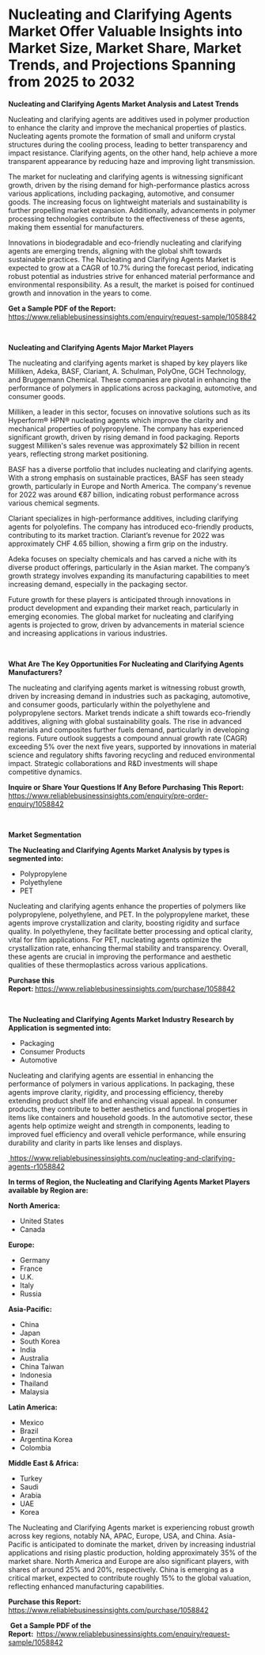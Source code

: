 <p><h1>Nucleating and Clarifying Agents Market Offer Valuable Insights into Market Size, Market Share, Market Trends, and Projections Spanning from 2025 to 2032</h1></p><p><strong>Nucleating and Clarifying Agents Market Analysis and Latest Trends</strong></p>
<p><p>Nucleating and clarifying agents are additives used in polymer production to enhance the clarity and improve the mechanical properties of plastics. Nucleating agents promote the formation of small and uniform crystal structures during the cooling process, leading to better transparency and impact resistance. Clarifying agents, on the other hand, help achieve a more transparent appearance by reducing haze and improving light transmission. </p><p>The market for nucleating and clarifying agents is witnessing significant growth, driven by the rising demand for high-performance plastics across various applications, including packaging, automotive, and consumer goods. The increasing focus on lightweight materials and sustainability is further propelling market expansion. Additionally, advancements in polymer processing technologies contribute to the effectiveness of these agents, making them essential for manufacturers. </p><p>Innovations in biodegradable and eco-friendly nucleating and clarifying agents are emerging trends, aligning with the global shift towards sustainable practices. The Nucleating and Clarifying Agents Market is expected to grow at a CAGR of 10.7% during the forecast period, indicating robust potential as industries strive for enhanced material performance and environmental responsibility. As a result, the market is poised for continued growth and innovation in the years to come.</p></p>
<p><strong>Get a Sample PDF of the Report:&nbsp;</strong> <a href="https://www.reliablebusinessinsights.com/enquiry/request-sample/1058842?utm_campaign=2440&utm_medium=2&utm_source=Github&utm_content=ia&utm_term=13042025&utm_id=nucleating-and-clarifying-agents">https://www.reliablebusinessinsights.com/enquiry/request-sample/1058842</a></p>
<p>&nbsp;</p>
<p><strong>Nucleating and Clarifying Agents Major Market Players</strong></p>
<p><p>The nucleating and clarifying agents market is shaped by key players like Milliken, Adeka, BASF, Clariant, A. Schulman, PolyOne, GCH Technology, and Bruggemann Chemical. These companies are pivotal in enhancing the performance of polymers in applications across packaging, automotive, and consumer goods.</p><p>Milliken, a leader in this sector, focuses on innovative solutions such as its Hyperform® HPN® nucleating agents which improve the clarity and mechanical properties of polypropylene. The company has experienced significant growth, driven by rising demand in food packaging. Reports suggest Milliken's sales revenue was approximately $2 billion in recent years, reflecting strong market positioning.</p><p>BASF has a diverse portfolio that includes nucleating and clarifying agents. With a strong emphasis on sustainable practices, BASF has seen steady growth, particularly in Europe and North America. The company's revenue for 2022 was around €87 billion, indicating robust performance across various chemical segments.</p><p>Clariant specializes in high-performance additives, including clarifying agents for polyolefins. The company has introduced eco-friendly products, contributing to its market traction. Clariant’s revenue for 2022 was approximately CHF 4.65 billion, showing a firm grip on the industry.</p><p>Adeka focuses on specialty chemicals and has carved a niche with its diverse product offerings, particularly in the Asian market. The company’s growth strategy involves expanding its manufacturing capabilities to meet increasing demand, especially in the packaging sector.</p><p>Future growth for these players is anticipated through innovations in product development and expanding their market reach, particularly in emerging economies. The global market for nucleating and clarifying agents is projected to grow, driven by advancements in material science and increasing applications in various industries.</p></p>
<p>&nbsp;</p>
<p><strong>What Are The Key Opportunities For Nucleating and Clarifying Agents Manufacturers?</strong></p>
<p><p>The nucleating and clarifying agents market is witnessing robust growth, driven by increasing demand in industries such as packaging, automotive, and consumer goods, particularly within the polyethylene and polypropylene sectors. Market trends indicate a shift towards eco-friendly additives, aligning with global sustainability goals. The rise in advanced materials and composites further fuels demand, particularly in developing regions. Future outlook suggests a compound annual growth rate (CAGR) exceeding 5% over the next five years, supported by innovations in material science and regulatory shifts favoring recycling and reduced environmental impact. Strategic collaborations and R&D investments will shape competitive dynamics.</p></p>
<p><strong>Inquire or Share Your Questions If Any Before Purchasing This Report:</strong> <a href="https://www.reliablebusinessinsights.com/enquiry/pre-order-enquiry/1058842?utm_campaign=2440&utm_medium=2&utm_source=Github&utm_content=ia&utm_term=13042025&utm_id=nucleating-and-clarifying-agents">https://www.reliablebusinessinsights.com/enquiry/pre-order-enquiry/1058842</a></p>
<p>&nbsp;</p>
<p><strong>Market Segmentation</strong></p>
<p><strong>The Nucleating and Clarifying Agents Market Analysis by types is segmented into:</strong></p>
<p><ul><li>Polypropylene</li><li>Polyethylene</li><li>PET</li></ul></p>
<p><p>Nucleating and clarifying agents enhance the properties of polymers like polypropylene, polyethylene, and PET. In the polypropylene market, these agents improve crystallization and clarity, boosting rigidity and surface quality. In polyethylene, they facilitate better processing and optical clarity, vital for film applications. For PET, nucleating agents optimize the crystallization rate, enhancing thermal stability and transparency. Overall, these agents are crucial in improving the performance and aesthetic qualities of these thermoplastics across various applications.</p></p>
<p><strong>Purchase this Report:&nbsp;</strong><a href="https://www.reliablebusinessinsights.com/purchase/1058842?utm_campaign=2440&utm_medium=2&utm_source=Github&utm_content=ia&utm_term=13042025&utm_id=nucleating-and-clarifying-agents">https://www.reliablebusinessinsights.com/purchase/1058842</a></p>
<p>&nbsp;</p>
<p><strong>The Nucleating and Clarifying Agents Market Industry Research by Application is segmented into:</strong></p>
<p><ul><li>Packaging</li><li>Consumer Products</li><li>Automotive</li></ul></p>
<p><p>Nucleating and clarifying agents are essential in enhancing the performance of polymers in various applications. In packaging, these agents improve clarity, rigidity, and processing efficiency, thereby extending product shelf life and enhancing visual appeal. In consumer products, they contribute to better aesthetics and functional properties in items like containers and household goods. In the automotive sector, these agents help optimize weight and strength in components, leading to improved fuel efficiency and overall vehicle performance, while ensuring durability and clarity in parts like lenses and displays.</p></p>
<p><a href="https://www.reliablebusinessinsights.com/nucleating-and-clarifying-agents-r1058842?utm_campaign=2440&utm_medium=2&utm_source=Github&utm_content=ia&utm_term=13042025&utm_id=nucleating-and-clarifying-agents">&nbsp;https://www.reliablebusinessinsights.com/nucleating-and-clarifying-agents-r1058842</a></p>
<p><strong>In terms of Region, the Nucleating and Clarifying Agents Market Players available by Region are:</strong></p>
<p>
    <p> <strong> North America: </strong>
        <ul>
            <li>United States</li>
            <li>Canada</li>
        </ul>
        </p> 
    <p> <strong> Europe: </strong>
        <ul>
            <li>Germany</li>
            <li>France</li>
            <li>U.K.</li>
            <li>Italy</li>
            <li>Russia</li>
        </ul>
        </p> 
    <p> <strong> Asia-Pacific: </strong>
        <ul>
            <li>China</li>
            <li>Japan</li>
            <li>South Korea</li>
            <li>India</li>
            <li>Australia</li>
            <li>China Taiwan</li>
            <li>Indonesia</li>
            <li>Thailand</li>
            <li>Malaysia</li>
        </ul>
        </p> 
    <p> <strong> Latin America: </strong>
        <ul>
            <li>Mexico</li>
            <li>Brazil</li>
            <li>Argentina Korea</li>
            <li>Colombia</li>
        </ul>
        </p> 
    <p> <strong> Middle East & Africa: </strong>
        <ul>
            <li>Turkey</li>
            <li>Saudi</li>
            <li>Arabia</li>
            <li>UAE</li>
            <li>Korea</li>
        </ul>
    </p>
    </p>
<p><p>The Nucleating and Clarifying Agents market is experiencing robust growth across key regions, notably NA, APAC, Europe, USA, and China. Asia-Pacific is anticipated to dominate the market, driven by increasing industrial applications and rising plastic production, holding approximately 35% of the market share. North America and Europe are also significant players, with shares of around 25% and 20%, respectively. China is emerging as a critical market, expected to contribute roughly 15% to the global valuation, reflecting enhanced manufacturing capabilities.</p></p>
<p><strong>Purchase this Report: </strong><a href="https://www.reliablebusinessinsights.com/purchase/1058842?utm_campaign=2440&utm_medium=2&utm_source=Github&utm_content=ia&utm_term=13042025&utm_id=nucleating-and-clarifying-agents">https://www.reliablebusinessinsights.com/purchase/1058842</a></p>
<p>&nbsp;<strong>Get a Sample PDF of the Report:&nbsp;&nbsp;</strong><a href="https://www.reliablebusinessinsights.com/enquiry/request-sample/1058842?utm_campaign=2440&utm_medium=2&utm_source=Github&utm_content=ia&utm_term=13042025&utm_id=nucleating-and-clarifying-agents">https://www.reliablebusinessinsights.com/enquiry/request-sample/1058842</a></p>
<p><strong></strong></p>
<p><p></p><p></p><p></p></p>